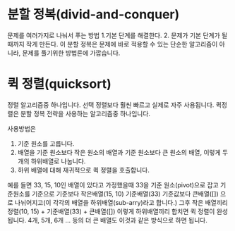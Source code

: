 # 분할 정복(divid-and-conquer)

문제를 여러가지로 나눠서 푸는 방법 1.기본 단계를 해결한다. 2. 문제가 기본 단계가 될 때까지 작게 만든다.
이 분할 정복은 문제에 바로 적용할 수 있는 단순한 알고리즘이 아니라, 문제를 풀기위한 방법론에 가깝습니다.

# 퀵 정렬(quicksort)

정렬 알고리즘중 하나입니다. 선택 정렬보다 훨씬 빠르고 실제로 자주 사용됩니다.
퀵정렬은 분할 정복 전략을 사용하는 알고리즘중 하나입니다.

사용방법은

1. 기준 원소를 고릅니다.
2. 배열을 기준 원소보다 작은 원소의 배열과 기준 원소보다 큰 원소의 배열, 이렇게 두 개의 하위배열로 나눕니다.
3. 하위 배열에 대해 재귀적으로 퀵 정렬을 호출합니다.

예를 들면 33, 15, 10인 배열이 있다고 가정했을때 33을 기준 원소(pivot)으로 잡고 기준원소를 기준으로
기준보다 작은배열(15, 10) 기준배열(33) 기준값보다 큰배열([]) 으로 나뉘어지고(이 각각의 배열을 하위배열(sub-arry)라고 합니다.)
그후 작은 배열끼리 정렬(10, 15) + 기준배열(33) + 큰배열([]) 이렇게 하위배열끼리 합치면 퀵 정렬이 완성됩니다.
4개, 5개, 6개 ... 등의 더 큰 배열도 이것과 같은 방식으로 하면 됩니다.
